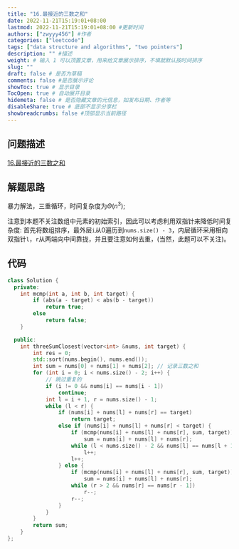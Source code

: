 ```yaml
---
title: "16.最接近的三数之和"
date: 2022-11-21T15:19:01+08:00
lastmod: 2022-11-21T15:19:01+08:00 #更新时间
authors: ["zwyyy456"] #作者
categories: ["leetcode"]
tags: ["data structure and algorithms", "two pointers"]
description: "" #描述
weight: # 输入 1 可以顶置文章，用来给文章展示排序，不填就默认按时间排序
slug: ""
draft: false # 是否为草稿
comments: false #是否展示评论
showToc: true # 显示目录
TocOpen: true # 自动展开目录
hidemeta: false # 是否隐藏文章的元信息，如发布日期、作者等
disableShare: true # 底部不显示分享栏
showbreadcrumbs: false #顶部显示当前路径
---
```

## 问题描述
[16.最接近的三数之和](https://leetcode.cn/problems/3sum-closest/)

## 解题思路
暴力解法，三重循环，时间复杂度为$\Theta(n^3)$;

注意到本题不关注数组中元素的初始索引，因此可以考虑利用双指针来降低时间复杂度:
首先将数组排序，最外层`i`从0遍历到`nums.size() - 3`，内层循环采用相向双指针`l`，`r`从两端向中间靠拢，并且要注意如何去重，(当然，此题可以不关注)。

## 代码
```cpp
class Solution {
  private:
    int mcmp(int a, int b, int target) {
        if (abs(a - target) < abs(b - target))
            return true;
        else
            return false;
    }

  public:
    int threeSumClosest(vector<int> &nums, int target) {
        int res = 0;
        std::sort(nums.begin(), nums.end());
        int sum = nums[0] + nums[1] + nums[2]; // 记录三数之和
        for (int i = 0; i < nums.size() - 2; i++) {
            // 跳过重复的
            if (i != 0 && nums[i] == nums[i - 1])
                continue;
            int l = i + 1, r = nums.size() - 1;
            while (l < r) {
                if (nums[i] + nums[l] + nums[r] == target)
                    return target;
                else if (nums[i] + nums[l] + nums[r] < target) {
                    if (mcmp(nums[i] + nums[l] + nums[r], sum, target))
                        sum = nums[i] + nums[l] + nums[r];
                    while (l < nums.size() - 2 && nums[l] == nums[l + 1])
                        l++;
                    l++;
                } else {
                    if (mcmp(nums[i] + nums[l] + nums[r], sum, target))
                        sum = nums[i] + nums[l] + nums[r];
                    while (r > 2 && nums[r] == nums[r - 1])
                        r--;
                    r--;
                }
            }
        }
        return sum;
    }
};
```

